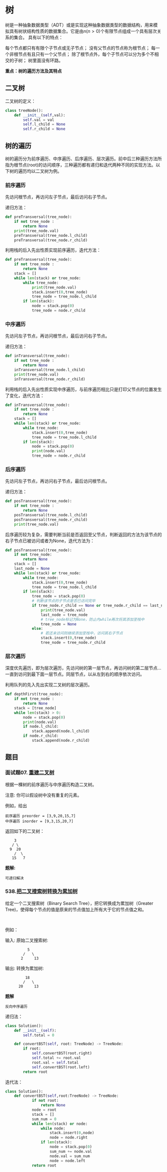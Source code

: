 # 树

树是一种抽象数据类型（ADT）或是实现这种抽象数据类型的数据结构，用来模拟具有树状结构性质的数据集合。它是由$n(n>0)$个有限节点组成一个具有层次关系的集合。
具有以下的特点：
    
每个节点都只有有限个子节点或无子节点；
没有父节点的节点称为根节点；
每一个非根节点有且只有一个父节点；
除了根节点外，每个子节点可以分为多个不相交的子树；
树里面没有环路。

**重点：树的遍历方法及其特点**

## 二叉树

二叉树的定义：
```python
class treeNode():
    def __init__(self,val):
        self.val = val
        self.l_child = None
        self.r_child = None
```

## 树的遍历

树的遍历分为前序遍历、中序遍历、后序遍历、层次遍历。前中后三种遍历方法所指为根节点(root)的访问顺序，三种遍历都有递归和迭代两种不同的实现方法。以下树的遍历均以二叉树为例。

### 前序遍历

先访问根节点，再访问左子节点，最后访问右子节点。

递归方法：
```python
def preTransversal(tree_node):
    if not tree_node :
        return None
    print(tree_node.val)
    preTransversal(tree_node.l_child)
    preTransversal(tree_node.r_child)
```
利用栈的后入先出性质实现前序遍历，迭代方法：
```python
def preTransversal(tree_node):
    if not tree_node :
        return None
    stack = []
    while len(stack) or tree_node:
        while tree_node:
            print(tree_node.val)
            stack.insert(0,tree_node)
            tree_node = tree_node.l_child
        if len(stack):
            node = stack.pop(0)
            tree_node = node.r_child     
```
### 中序遍历

先访问左子节点，再访问根节点，最后访问右子节点。

递归方法：
```python
def inTransversal(tree_node):
    if not tree_node :
        return None
    inTransversal(tree_node.l_child)
    print(tree_node.val)
    inTransversal(tree_node.r_child)
```
利用栈的后入先出性质实现中序遍历，与前序遍历相比只是打印父节点的位置发生了变化，迭代方法：
```python
def inTransversal(tree_node):
    if not tree_node :
        return None
    stack = []
    while len(stack) or tree_node:
        while tree_node:
            stack.insert(0,tree_node)
            tree_node = tree_node.l_child
        if len(stack):
            node = stack.pop(0)
            print(node.val)
            tree_node = node.r_child
```

### 后序遍历

先访问左子节点，再访问右子节点，最后访问根节点。

递归方法：
```python
def posTransversal(tree_node):
    if not tree_node :
        return None
    posTransversal(tree_node.l_child)
    posTransversal(tree_node.r_child)
    print(tree_node.val)
```

后序遍历较为复杂，需要判断当前是否返回至父节点，判断返回的方法为该节点的右子节点已被访问或者为None，迭代方法为：
```python
def posTransversal(tree_node):
    if not tree_node:
        return None
    stack = []
    last_node = None
    while len(stack) or tree_node:
        while tree_node:
            stack.insert(0,tree_node)
            tree_node = tree_node.l_child
        if len(stack):
            tree_node = stack.pop(0)
            # 判断该节点的子节点是否已访问完毕
            if tree_node.r_child == None or tree_node.r_child == last_node:
                print(tree_node.val)
                last_node = tree_node
                # tree_node标记为None，防止内while再次将其添加至栈中
                tree_node = None
            else:
                # 若还未访问则继续添加至栈中，访问其右子节点
                stack.insert(0,tree_node)
                tree_node = tree_node.r_child
```

### 层次遍历

深度优先遍历，即为层次遍历，先访问树的第一层节点，再访问树的第二层节点...一直到访问到最下面一层节点。同层节点，以从左到右的顺序依次访问。

利用队列的先入先出实现二叉树的层次遍历。

```python
def depthFirst(tree_node):
    if not tree_node :
        return None
    stack = [tree_node]
    while len(stack) > 0:
        node = stack.pop(0)
        print(node.val)
        if node.l_child:
            stack.append(node.l_child)
        if node.r_child:
            stack.append(node.r_child)
```

## 题目

### 面试题07. [重建二叉树](https://leetcode-cn.com/problems/zhong-jian-er-cha-shu-lcof/)

根据一棵树的前序遍历与中序遍历构造二叉树。

注意:
你可以假设树中没有重复的元素。

例如，给出

    前序遍历 preorder = [3,9,20,15,7]
    中序遍历 inorder = [9,3,15,20,7]
返回如下的二叉树：

        3
       / \
      9  20
        /  \
       15   7

**题解:**

    可递归解决

### 538.[把二叉搜索树转换为累加树](https://leetcode-cn.com/problems/convert-bst-to-greater-tree/)

给定一个二叉搜索树（Binary Search Tree），把它转换成为累加树（Greater Tree)，使得每个节点的值是原来的节点值加上所有大于它的节点值之和。

 

例如：

输入: 原始二叉搜索树:

              5
            /   \
           2     13

输出: 转换为累加树:

             18
            /   \
          20     13

**题解**

    反向中序遍历
递归法：
```python
class Solution():
    def __init__(self):
        self.total = 0

    def convertBST(self, root: TreeNode) -> TreeNode:
        if root:
            self.convertBST(root.right)
            self.total += root.val
            root.val = self.total
            self.convertBST(root.left)
        return root
```
迭代法：
```python
class Solution():
    def convertBST(self,root:TreeNode) -> TreeNode:
            if not root:
                return None
            node = root
            stack = []
            sum_num = 0
            while len(stack) or node:
                while node:
                    stack.insert(0,node)
                    node = node.right
                if len(stack):            
                    node = stack.pop(0)
                    sum_num += node.val
                    node.val = sum_num
                    node = node.left
            return root
```
